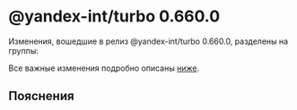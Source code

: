 # @yandex-int/turbo 0.660.0

<!-- ЧЕЛОВЕЧЕСКОЕ ВСТУПЛЕНИЕ -->

Изменения, вошедшие в релиз @yandex-int/turbo 0.660.0, разделены на группы:

Все важные изменения подробно описаны [ниже](#Пояснения).

## Пояснения


